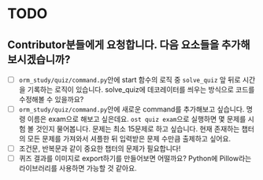 # TODO

## Contributor분들에게 요청합니다. 다음 요소들을 추가해보시겠습니까?

- [ ] `orm_study/quiz/command.py`안에 start 함수의 로직 중 `solve_quiz` 앞 뒤로 시간을 기록하는 로직이 있습니다. solve_quiz에 데코레이터를 씌우는 방식으로 코드를 수정해볼 수 있을까요?
- [ ] `orm_study/quiz/command.py`안에 새로운 command를 추가해보고 싶습니다. 명령 이름은 exam으로 해보고 싶은데요. `ost quiz exam`으로 실행하면 몇 문제를 시험 볼 것인지 물어봅니다. 문제는 최소 15문제로 하고 싶습니다. 현재 존재하는 챕터의 모든 문제를 가져와서 셔플한 뒤 입력받은 문제 수만큼 출제하고 싶어요.
- [ ] 조건문, 반복문과 같이 중요한 챕터의 문제가 필요합니다!
- [ ] 퀴즈 결과를 이미지로 export하기를 만들어보면 어떨까요? Python에 Pillow라는 라이브러리를 사용하면 가능할 것 같아요.
